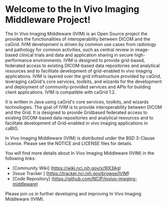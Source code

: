  Welcome to the In Vivo Imaging Middleware Project!
=========================

The In Vivo Imaging Middleware (IVIM) is an Open Source project the provides the functionalities of interoperability between DICOM and the caGrid. IVIM development is driven by common use cases from radiology and pathology for common activities, such as central review in image-based clinical trials and data and application sharing in secure high-performance environments. IVIM is designed to provide grid-based, federated access to existing DICOM-based data repositories and analytical resources and to facilitate development of grid-enabled in vivo imaging applications. IVIM is layered over the grid infrastructure provided by caGrid, leveraging caGrid's core services, toolkits, and wizards for the development and deployment of community-provided services and APIs for building client applications. IVIM is compatible with caGrid 1.2.

It is written in Java using caGrid's core services, toolkits, and wizards technologies.
The goal of IVIM is to provide interoperability between DICOM and the Grid. It is designed to provide Gridbased
federated access to existing DICOM-based data repositories and analytical resources and to facilitate
development of Grid-enabled in vivo imaging applications in caBIG.

In Vivo Imaging Middleware (IVIM) is distributed under the BSD 3-Clause License. 
Please see the NOTICE and LICENSE files for details.

You will find more details about In Vivo Imaging Middleware (IVIM) in the following links:
  * [Community Wiki] (https://wiki.nci.nih.gov/x/9IX3Ag)
  * [Issue Tracker ] (https://tracker.nci.nih.gov/browse/IVIM)
  * [Code Repository] (https://github.com/NCIP/invivo-imaging-middleware)

Please join us in further developing and improving In Vivo Imaging Middleware (IVIM).
